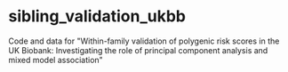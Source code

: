 # sibling_validation_ukbb
Code and data for "Within-family validation of polygenic risk scores in the UK Biobank: Investigating the role of principal component analysis and mixed model association"
